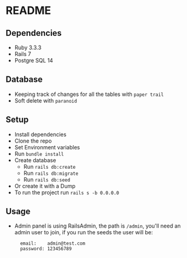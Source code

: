 # README
## Dependencies
 * Ruby 3.3.3
 * Rails 7
 * Postgre SQL 14

## Database
 - Keeping track of changes for all the tables with `paper trail`
 - Soft delete with `paranoid`

## Setup
  - Install dependencies
  - Clone the repo
  - Set Environment variables
  - Run `bundle install`
  - Create database
    - Run `rails db:create`
    - Run `rails db:migrate`
    - Run `rails db:seed`
  - Or create it with a Dump
  - To run the project run `rails s -b 0.0.0.0`

## Usage
  - Admin panel is using RailsAdmin, the path is `/admin`, you'll need an admin user to join, if you run the seeds the user will be:
    ```
      email:    admin@test.com
      password: 123456789
    ```
